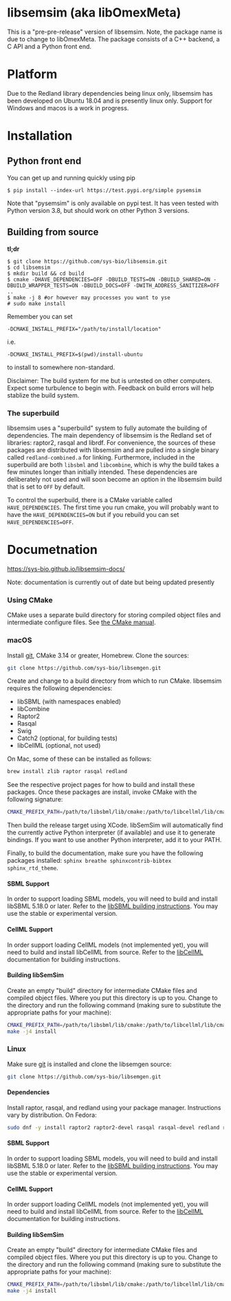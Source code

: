 # libsemsim (aka libOmexMeta)
This is a "pre-pre-release" version of libsemsim. Note, the package name is
due to change to libOmexMeta. The package consists of a C++ backend, 
a C API and a Python front end. 

# Platform
Due to the Redland library dependencies being linux only, libsemsim has been 
developed on Ubuntu 18.04 and is presently linux only. Support for Windows 
and macos is a work in progress. 

# Installation
## Python front end
You can get up and running quickly using pip

    $ pip install --index-url https://test.pypi.org/simple pysemsim

Note that "pysemsim" is only available on pypi test. It has veen tested with Python
version 3.8, but should work on other Python 3 versions. 

## Building from source
**tl;dr**
```
$ git clone https://github.com/sys-bio/libsemsim.git
$ cd libsemsim
$ mkdir build && cd build
$ cmake -DHAVE_DEPENDENCIES=OFF -DBUILD_TESTS=ON -DBUILD_SHARED=ON -DBUILD_WRAPPER_TESTS=ON -DBUILD_DOCS=OFF -DWITH_ADDRESS_SANITIZER=OFF ..
$ make -j 8 #or however may processes you want to yse
# sudo make install
```

Remember you can set
```
-DCMAKE_INSTALL_PREFIX="/path/to/install/location"  
```
i.e. 
```
-DCMAKE_INSTALL_PREFIX=$(pwd)/install-ubuntu  
```
to install to somewhere non-standard. 

Disclaimer: The build system for me but is untested on other computers. Expect some turbulence 
to begin with. Feedback on build errors will help stablize the build system. 

### The superbuild
libsemsim uses a "superbuild" system to fully automate the building of dependencies. The main dependency of 
libsemsim is the Redland set of libraries: raptor2, rasqal and librdf. For convenience, the sources of these packages 
are distributed with libsemsim and are pulled into a single binary called `redland-combined.a` for linking. Furthermore, 
included in the superbuild are both `libsbml` and `libcombine`, which is why the build takes a few minutes longer than 
initially intended. These dependencies are deliberately not used and will soon become an option in the libsemsim
build that is set to `OFF` by default.  

To control the superbuild, there is a CMake variable called `HAVE_DEPENDENCIES`. 
The first time you run cmake, you will probably want to have the `HAVE_DEPENDENCIES=ON` 
but if you rebuild you can set `HAVE_DEPENDENCIES=OFF`. 

# Documetnation

https://sys-bio.github.io/libsemsim-docs/

Note: documentation is currently out of date but being updated presently 


### Using CMake

CMake uses a separate build directory for storing compiled object files and intermediate configure files. See [the CMake manual](https://cmake.org/runningcmake/).

### macOS

Install [git](https://git-scm.com/), CMake 3.14 or greater, Homebrew. Clone the sources:

```bash
git clone https://github.com/sys-bio/libsemgen.git
```

Create and change to a build directory from which to run CMake. libsemsim requires the following dependencies:

* libSBML (with namespaces enabled)
* libCombine
* Raptor2
* Rasqal
* Swig
* Catch2 (optional, for building tests)
* libCellML (optional, not used)

On Mac, some of these can be installed as follows:

```bash
brew install zlib raptor rasqal redland
```

See the respective project pages for how to build and install these packages. Once these packages are install, invoke CMake with the following signature:

```bash
CMAKE_PREFIX_PATH=/path/to/libsbml/lib/cmake:/path/to/libcellml/lib/cmake:/path/to/libcombine/lib/cmake:/path/to/catch2/lib/cmake/Catch2:$CMAKE_PREFIX_PATH cmake -DCMAKE_INSTALL_PREFIX=/path/to/install/libsemsim /path/to/src/libsemsim
```

Then build the release target using XCode. libSemSim will automatically find the currently active Python interpreter (if available) and use it to generate bindings. If you want to use another Python interpreter, add it to your PATH.

Finally, to build the documentation, make sure you have the following packages installed: `sphinx breathe sphinxcontrib-bibtex sphinx_rtd_theme`.

#### SBML Support

In order to support loading SBML models, you will need to build and install libSBML 5.18.0 or later. Refer to the [libSBML building instructions](http://sbml.org/Software/libSBML). You may use the stable or experimental version.

#### CellML Support

In order support loading CellML models (not implemented yet), you will need to build and install libCellML from source. Refer to the [libCellML](https://libcellml.readthedocs.io/en/latest/) documentation for building instructions.

#### Building libSemSim

Create an empty "build" directory for intermediate CMake files and compiled object files. Where you put this directory is up to you. Change to the directory and run the following command (making sure to substitute the appropriate paths for your machine):

```bash
CMAKE_PREFIX_PATH=/path/to/libsbml/lib/cmake:/path/to/libcellml/lib/cmake:/path/to/libcombine/lib/cmake:$CMAKE_PREFIX_PATH PKG_CONFIG_PATH=/usr/local/Cellar/redland/1.0.17_1/lib/pkgconfig:$_PKG_CONFIG_PATH cmake -DCMAKE_BUILD_TYPE=Release -DCMAKE_INSTALL_PREFIX=/path/to/libsemgen-install /path/to/libsemgen-src
make -j4 install
```

### Linux

Make sure [git](https://git-scm.com/) is installed and clone the libsemgen source:

```bash
git clone https://github.com/sys-bio/libsemgen.git
```

#### Dependencies

Install raptor, rasqal, and redland using your package manager. Instructions vary by distribution. On Fedora:

```bash
sudo dnf -y install raptor2 raptor2-devel rasqal rasqal-devel redland redland-devel
```

#### SBML Support

In order to support loading SBML models, you will need to build and install libSBML 5.18.0 or later. Refer to the [libSBML building instructions](http://sbml.org/Software/libSBML). You may use the stable or experimental version.

#### CellML Support

In order support loading CellML models (not implemented yet), you will need to build and install libCellML from source. Refer to the [libCellML](https://libcellml.readthedocs.io/en/latest/) documentation for building instructions.

#### Building libSemSim

Create an empty "build" directory for intermediate CMake files and compiled object files. Where you put this directory is up to you. Change to the directory and run the following command (making sure to substitute the appropriate paths for your machine):

```bash
CMAKE_PREFIX_PATH=/path/to/libsbml/lib/cmake:/path/to/libcellml/lib/cmake:/path/to/libcombine/lib/cmake:$CMAKE_PREFIX_PATH cmake -DCMAKE_BUILD_TYPE=Release -DCMAKE_INSTALL_PREFIX=/path/to/install/libsemgen /path/to/src/libsemgen
make -j4 install
```
